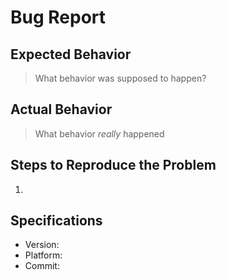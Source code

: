 # Bug Report

## Expected Behavior

> What behavior was supposed to happen?

## Actual Behavior

> What behavior *really* happened

## Steps to Reproduce the Problem

1. 

## Specifications

- Version:
- Platform:
- Commit:
